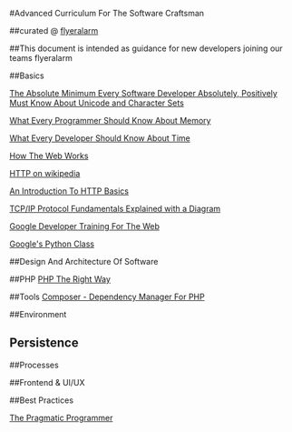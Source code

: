 #Advanced Curriculum For The Software Craftsman

##curated @ [flyeralarm](https://flyeralarm.com)

##This document is intended as guidance for new developers joining our teams flyeralarm

##Basics

[The Absolute Minimum Every Software Developer Absolutely, Positively Must Know About Unicode and Character Sets](http://www.joelonsoftware.com/articles/Unicode.html)

[What Every Programmer Should Know About Memory](https://www.akkadia.org/drepper/cpumemory.pdf)

[What Every Developer Should Know About Time](https://unix4lyfe.org/time/?v=1)

[How The Web Works](https://developer.mozilla.org/en-US/docs/Learn/Getting_started_with_the_web/How_the_Web_works)

[HTTP on wikipedia](https://en.wikipedia.org/wiki/Hypertext_Transfer_Protocol)

[An Introduction To HTTP Basics](https://www.ntu.edu.sg/home/ehchua/programming/webprogramming/HTTP_Basics.html)

[TCP/IP Protocol Fundamentals Explained with a Diagram](http://www.thegeekstuff.com/2011/11/tcp-ip-fundamentals)

[Google Developer Training For The Web](https://developers.google.com/training/web/)

[Google's Python Class](https://developers.google.com/edu/python/)

##Design And Architecture Of Software

##PHP
[PHP The Right Way](http://www.phptherightway.com/)


##Tools
[Composer - Dependency Manager For PHP](https://getcomposer.org/git)


##Environment

## Persistence

##Processes

##Frontend & UI/UX

##Best Practices

[The Pragmatic Programmer](https://pragprog.com/book/tpp/the-pragmatic-programmer)
